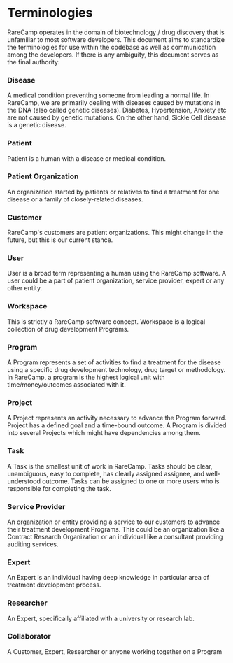 # Terminologies
RareCamp operates in the domain of biotechnology / drug discovery that is unfamiliar to most software developers.
This document aims to standardize the terminologies for use within the codebase as well as communication among the
developers. If there is any ambiguity, this document serves as the final authority:

### Disease
A medical condition preventing someone from leading a normal life. In RareCamp, we are primarily dealing with diseases caused by mutations in the DNA (also called genetic diseases).
Diabetes, Hypertension, Anxiety etc are not caused by genetic mutations. On the other hand,
Sickle Cell disease is a genetic disease.

### Patient
Patient is a human with a disease or medical condition.

### Patient Organization
An organization started by patients or relatives to find a treatment for one disease or a family of closely-related 
diseases. 

### Customer
RareCamp's customers are patient organizations. This might change in the future, but this is our current stance.

### User
User is a broad term representing a human using the RareCamp software. A user could be a part of patient organization,
service provider, expert or any other entity.

### Workspace
This is strictly a RareCamp software concept. Workspace is a logical collection of drug development Programs.

### Program
A Program represents a set of activities to find a treatment for the disease using a specific drug development 
technology, drug target or methodology. In RareCamp, a program is the highest logical unit with time/money/outcomes
associated with it.  

### Project
A Project represents an activity necessary to advance the Program forward. Project has a defined goal and a time-bound outcome. A Program is divided into 
several Projects which might have dependencies among them.

### Task
A Task is the smallest unit of work in RareCamp. Tasks should be clear, unambiguous, easy to complete, has 
clearly assigned assignee, and well-understood outcome. Tasks can be assigned to one or more users who is 
responsible for completing the task.

### Service Provider
An organization or entity providing a service to our customers to advance their treatment development Programs.
This could be an organization like a Contract Research Organization or an individual like a consultant providing 
auditing services.

### Expert
An Expert is an individual having deep knowledge in particular area of treatment development process.

### Researcher
An Expert, specifically affiliated with a university or research lab.

### Collaborator
A Customer, Expert, Researcher or anyone working together on a Program
